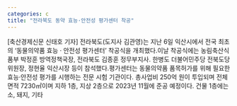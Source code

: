 ```yaml
---
categories: c
title: "전라북도 동약 효능·안전성 평가센터 착공"
---
```

[축산경제신문 신태호 기자] 전라북도(도지사 김관영)는 지난 6일 익산시에서 전국 최초의 ‘동물의약품 효능 · 안전성 평가센터’ 착공식을 개최했다.이날 착공식에는 농림축산식품부 박정훈 방역정책국장, 전라북도 김종훈 정무부지사. 한병도 더불어민주당 전북도당위원장, 정현율 익산시장 등이 참석했다.평가센터는 동물의약품 품목허가를 위해 필요한 효능·안전성 평가를 시행하는 전문 시험 기관이다. 총사업비 250억 원이 투입되며 전체면적 7230㎡이며 지하 1층, 지상 2층으로 2023년 11월에 준공 예정이다. 건물 1층에는 소, 돼지, 기타